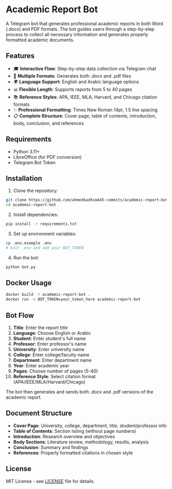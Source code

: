 # Academic Report Bot

A Telegram bot that generates professional academic reports in both Word (.docx) and PDF formats. The bot guides users through a step-by-step process to collect all necessary information and generates properly formatted academic documents.

## Features

- 🎓 **Interactive Flow**: Step-by-step data collection via Telegram chat
- 📝 **Multiple Formats**: Generates both .docx and .pdf files
- 🌍 **Language Support**: English and Arabic language options
- 📊 **Flexible Length**: Supports reports from 5 to 40 pages
- 📚 **Reference Styles**: APA, IEEE, MLA, Harvard, and Chicago citation formats
- ✨ **Professional Formatting**: Times New Roman 14pt, 1.5 line spacing
- 📋 **Complete Structure**: Cover page, table of contents, introduction, body, conclusion, and references

## Requirements

- Python 3.11+
- LibreOffice (for PDF conversion)
- Telegram Bot Token

## Installation

1. Clone the repository:
```bash
git clone https://github.com/ahmedkadhim445-commits/academic-report-bot.git
cd academic-report-bot
```

2. Install dependencies:
```bash
pip install -r requirements.txt
```

3. Set up environment variables:
```bash
cp .env.example .env
# Edit .env and add your BOT_TOKEN
```

4. Run the bot:
```bash
python bot.py
```

## Docker Usage

```bash
docker build -t academic-report-bot .
docker run -e BOT_TOKEN=your_token_here academic-report-bot
```

## Bot Flow

1. **Title**: Enter the report title
2. **Language**: Choose English or Arabic
3. **Student**: Enter student's full name
4. **Professor**: Enter professor's name
5. **University**: Enter university name
6. **College**: Enter college/faculty name
7. **Department**: Enter department name
8. **Year**: Enter academic year
9. **Pages**: Choose number of pages (5-40)
10. **Reference Style**: Select citation format (APA/IEEE/MLA/Harvard/Chicago)

The bot then generates and sends both .docx and .pdf versions of the academic report.

## Document Structure

- **Cover Page**: University, college, department, title, student/professor info
- **Table of Contents**: Section listing (without page numbers)
- **Introduction**: Research overview and objectives
- **Body Sections**: Literature review, methodology, results, analysis
- **Conclusion**: Summary and findings
- **References**: Properly formatted citations in chosen style

## License

MIT License - see [LICENSE](LICENSE) file for details.
